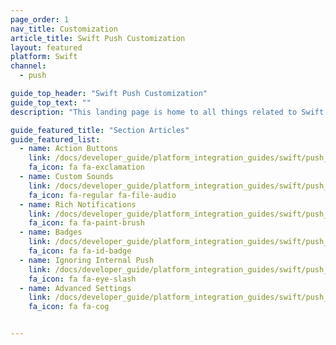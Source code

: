 ```yaml
---
page_order: 1
nav_title: Customization
article_title: Swift Push Customization
layout: featured
platform: Swift
channel:
  - push

guide_top_header: "Swift Push Customization"
guide_top_text: ""
description: "This landing page is home to all things related to Swift push customization."

guide_featured_title: "Section Articles"
guide_featured_list:
  - name: Action Buttons
    link: /docs/developer_guide/platform_integration_guides/swift/push_notifications/customization/action_buttons/
    fa_icon: fa fa-exclamation
  - name: Custom Sounds
    link: /docs/developer_guide/platform_integration_guides/swift/push_notifications/customization/custom_sounds/
    fa_icon: fa-regular fa-file-audio
  - name: Rich Notifications
    link: /docs/developer_guide/platform_integration_guides/swift/push_notifications/customization/rich_notifications/
    fa_icon: fa fa-paint-brush
  - name: Badges
    link: /docs/developer_guide/platform_integration_guides/swift/push_notifications/customization/badges/
    fa_icon: fa fa-id-badge
  - name: Ignoring Internal Push
    link: /docs/developer_guide/platform_integration_guides/swift/push_notifications/customization/ignoring_internal_push/
    fa_icon: fa fa-eye-slash
  - name: Advanced Settings
    link: /docs/developer_guide/platform_integration_guides/swift/push_notifications/customization/advanced_settings/
    fa_icon: fa fa-cog


---
```

<br><br>